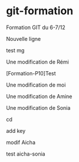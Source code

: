 
# git-formation
Formation GIT du 6-7/12

Nouvelle ligne

test mg

Une modification de Rémi


[Formation-P10]Test


Une modification de moi


Une modification de Amine


Une modification de Sonia



cd

add key

modif Aicha

test aicha-sonia
